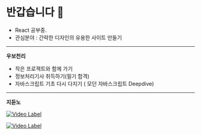 # 반갑습니다 👋

- React 공부중.
- 관심분야 : 간략한 디자인의 유용한 사이트 만들기

---

**우보천리**

- 작은 프로젝트와 함께 가기
- 정보처리기사 취득하기(필기 합격)
- 자바스크립트 기초 다시 다지기 ( 모던 자바스크립트 Deepdive)

---

**지듣노**

[![Video Label](http://img.youtube.com/vi/_QsCFCB5Ms0/0.jpg)](https://youtube.com/watch?v=_QsCFCB5Ms0)

[![Video Label](http://img.youtube.com/vi/E244Db-Cd5I/0.jpg)](https://youtu.be/E244Db-Cd5I)
